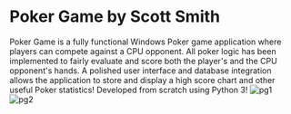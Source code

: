 # Poker Game by Scott Smith
Poker Game is a fully functional Windows Poker game application where players can compete against a CPU opponent.  All poker logic has been implemented to fairly evaluate and score both the player's and the CPU opponent's hands.  A polished user interface and database integration allows the application to store and display a high score chart and other useful Poker statistics! 
Developed from scratch using Python 3!
![pg1](https://user-images.githubusercontent.com/82340486/156202959-491b13f4-c4ff-4cbf-8f7c-e8d2f83c19e9.jpg)
![pg2](https://user-images.githubusercontent.com/82340486/156202993-df2075d2-a4d2-4296-baa7-4958247ad050.jpg)

